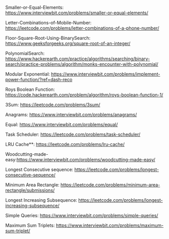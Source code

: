 Smaller-or-Equal-Elements: https://www.interviewbit.com/problems/smaller-or-equal-elements/

Letter-Combinations-of-Mobile-Number: https://leetcode.com/problems/letter-combinations-of-a-phone-number/

Floor-Square-Root-Using-BinarySearch: https://www.geeksforgeeks.org/square-root-of-an-integer/

PolynomialSearch: https://www.hackerearth.com/practice/algorithms/searching/binary-search/practice-problems/algorithm/monks-encounter-with-polynomial/

Modular Exponential: https://www.interviewbit.com/problems/implement-power-function/?ref=dash-reco

Roys Boolean Function: https://code.hackerearth.com/problem/algorithm/roys-boolean-function-1/ 

3Sum: https://leetcode.com/problems/3sum/

Anagrams: https://www.interviewbit.com/problems/anagrams/

Equal: https://www.interviewbit.com/problems/equal/

Task Scheduler: https://leetcode.com/problems/task-scheduler/

LRU Cache**: https://leetcode.com/problems/lru-cache/

Woodcutting-made-easy:https://www.interviewbit.com/problems/woodcutting-made-easy/

Longest Consecutive sequence: https://leetcode.com/problems/longest-consecutive-sequence/

Minimum Area Rectangle: https://leetcode.com/problems/minimum-area-rectangle/submissions/

Longest Increasing Subsequence: https://leetcode.com/problems/longest-increasing-subsequence/

Simple Queries: https://www.interviewbit.com/problems/simple-queries/

Maximum Sum Triplets: https://www.interviewbit.com/problems/maximum-sum-triplet/

